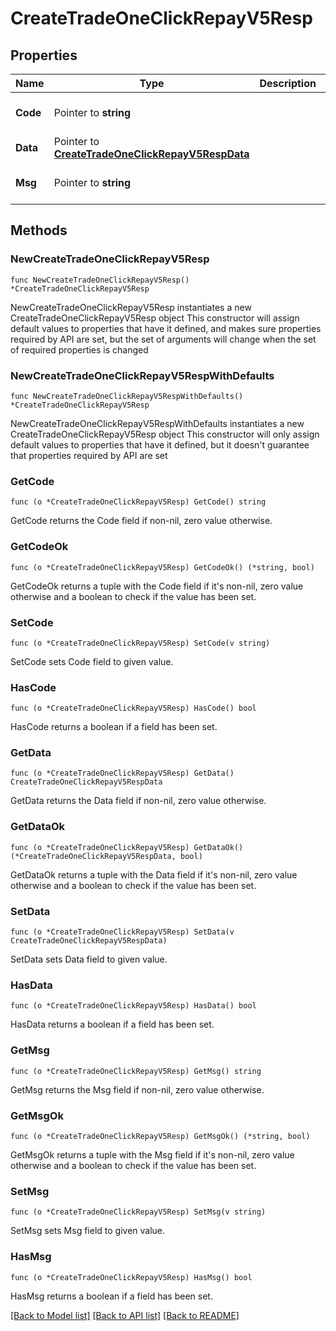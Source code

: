 # CreateTradeOneClickRepayV5Resp

## Properties

Name | Type | Description | Notes
------------ | ------------- | ------------- | -------------
**Code** | Pointer to **string** |  | [optional] [default to ""]
**Data** | Pointer to [**CreateTradeOneClickRepayV5RespData**](CreateTradeOneClickRepayV5RespData.md) |  | [optional] 
**Msg** | Pointer to **string** |  | [optional] [default to ""]

## Methods

### NewCreateTradeOneClickRepayV5Resp

`func NewCreateTradeOneClickRepayV5Resp() *CreateTradeOneClickRepayV5Resp`

NewCreateTradeOneClickRepayV5Resp instantiates a new CreateTradeOneClickRepayV5Resp object
This constructor will assign default values to properties that have it defined,
and makes sure properties required by API are set, but the set of arguments
will change when the set of required properties is changed

### NewCreateTradeOneClickRepayV5RespWithDefaults

`func NewCreateTradeOneClickRepayV5RespWithDefaults() *CreateTradeOneClickRepayV5Resp`

NewCreateTradeOneClickRepayV5RespWithDefaults instantiates a new CreateTradeOneClickRepayV5Resp object
This constructor will only assign default values to properties that have it defined,
but it doesn't guarantee that properties required by API are set

### GetCode

`func (o *CreateTradeOneClickRepayV5Resp) GetCode() string`

GetCode returns the Code field if non-nil, zero value otherwise.

### GetCodeOk

`func (o *CreateTradeOneClickRepayV5Resp) GetCodeOk() (*string, bool)`

GetCodeOk returns a tuple with the Code field if it's non-nil, zero value otherwise
and a boolean to check if the value has been set.

### SetCode

`func (o *CreateTradeOneClickRepayV5Resp) SetCode(v string)`

SetCode sets Code field to given value.

### HasCode

`func (o *CreateTradeOneClickRepayV5Resp) HasCode() bool`

HasCode returns a boolean if a field has been set.

### GetData

`func (o *CreateTradeOneClickRepayV5Resp) GetData() CreateTradeOneClickRepayV5RespData`

GetData returns the Data field if non-nil, zero value otherwise.

### GetDataOk

`func (o *CreateTradeOneClickRepayV5Resp) GetDataOk() (*CreateTradeOneClickRepayV5RespData, bool)`

GetDataOk returns a tuple with the Data field if it's non-nil, zero value otherwise
and a boolean to check if the value has been set.

### SetData

`func (o *CreateTradeOneClickRepayV5Resp) SetData(v CreateTradeOneClickRepayV5RespData)`

SetData sets Data field to given value.

### HasData

`func (o *CreateTradeOneClickRepayV5Resp) HasData() bool`

HasData returns a boolean if a field has been set.

### GetMsg

`func (o *CreateTradeOneClickRepayV5Resp) GetMsg() string`

GetMsg returns the Msg field if non-nil, zero value otherwise.

### GetMsgOk

`func (o *CreateTradeOneClickRepayV5Resp) GetMsgOk() (*string, bool)`

GetMsgOk returns a tuple with the Msg field if it's non-nil, zero value otherwise
and a boolean to check if the value has been set.

### SetMsg

`func (o *CreateTradeOneClickRepayV5Resp) SetMsg(v string)`

SetMsg sets Msg field to given value.

### HasMsg

`func (o *CreateTradeOneClickRepayV5Resp) HasMsg() bool`

HasMsg returns a boolean if a field has been set.


[[Back to Model list]](../README.md#documentation-for-models) [[Back to API list]](../README.md#documentation-for-api-endpoints) [[Back to README]](../README.md)


